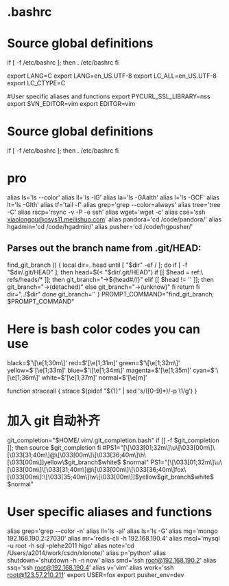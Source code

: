 # .bashrc

# Source global definitions
if [ -f /etc/bashrc ]; then
    . /etc/bashrc
fi

export LANG=C
export LANG=en_US.UTF-8
export LC_ALL=en_US.UTF-8
export LC_CTYPE=C

#User specific aliases and functions
export PYCURL_SSL_LIBRARY=nss
export SVN_EDITOR=vim
export EDITOR=vim

# Source global definitions
if [ -f /etc/bashrc ]; then
    . /etc/bashrc
fi

# pro
alias ls='ls --color'
alias ll='ls -lG'
alias la='ls -GAalth'
alias l='ls -GCF'
alias lt='ls -Glth'
alias tf='tail -f'
alias grep='grep --color=always'
alias tree='tree -C'
alias rscp='rsync -v -P -e ssh'
alias wget='wget -c'
alias cse='ssh xiaolongou@osys11.meilishuo.com'
alias pandora='cd /code/pandora/'
alias hgadmin='cd /code/hgadmin/'
alias pusher='cd /code/hgpusher/'


## Parses out the branch name from .git/HEAD:
find_git_branch () {
    local dir=. head
    until [ "$dir" -ef / ]; do
        if [ -f "$dir/.git/HEAD" ]; then
            head=$(< "$dir/.git/HEAD")
            if [[ $head = ref:\ refs/heads/* ]]; then
                git_branch="->${head#*/*/}"
            elif [[ $head != '' ]]; then
                git_branch="->(detached)"
            else
                git_branch="->(unknow)"
            fi
            return
        fi
        dir="../$dir"
    done
    git_branch=''
}
PROMPT_COMMAND="find_git_branch; $PROMPT_COMMAND"
# Here is bash color codes you can use
black=$'\[\e[1;30m\]'
red=$'\[\e[1;31m\]'
green=$'\[\e[1;32m\]'
yellow=$'\[\e[1;33m\]'
blue=$'\[\e[1;34m\]'
magenta=$'\[\e[1;35m\]'
cyan=$'\[\e[1;36m\]'
white=$'\[\e[1;37m\]'
normal=$'\[\e[m\]'


function straceall {
strace $(pidof "${1}" | sed 's/\([0-9]*\)/-p \1/g')
}

# 加入 git  自动补齐
git_completion="$HOME/.vim/.git_completion.bash"
if [[ -f $git_completion ]]; then
    source $git_completion
fi
#PS1="[\[\033[01;32m\]\u\[\033[00m\]\[\033[31;40m\]@\[\033[00m\]\[\033[36;40m\]\h\[\033[00m\]]yellow\$git_branch$white\$ $normal"
PS1="[\[\033[01;32m\]\u\[\033[00m\]\[\033[31;40m\]@\[\033[00m\]\[\033[36;40m\]fox\[\033[00m\]:\[\033[35;40m\]\w\[\033[00m\]]$yellow\$git_branch$white\$ $normal"
# User specific aliases and functions

alias grep='grep --color -n'
alias ll='ls -al'
alias ls='ls -G'
alias mg='mongo 192.168.190.2:27030'
alias mr='redis-cli -h 192.168.190.4'
alias msql='mysql -u root -h sql -plehe2011 higo'
alias note='cd /Users/a2014/work/csdn/xlonote/'
alias p='python'
alias shutdown='shutdown -h -n now'
alias smd='ssh root@192.168.190.2'
alias ssq='ssh root@192.168.190.4'
alias v='vim'
alias work='ssh root@123.57.210.211'
export USER=fox
export pusher_env=dev
